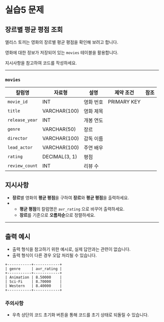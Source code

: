 # 실습5 문제
## 장르별 평균 평점 조회
엘리스 토끼는 영화의 장르별 평균 평점을 확인해 보려고 합니다.

영화에 대한 정보가 저장되어 있는 `movies` 테이블을 활용합니다.

지시사항을 참고하여 코드를 작성하세요.

---

### `movies`

| 칼럼명 | 자료형 | 설명 | 제약 조건 | 참조 |
| --- | --- | --- | --- | --- |
| `movie_id` | INT | 영화 번호 | PRIMARY KEY |  |
| `title` | VARCHAR(100) | 영화 제목 |  |  |
| `release_year` | INT | 개봉 연도 |  |  |
| `genre` | VARCHAR(50) | 장르 |  |  |
| `director` | VARCHAR(100) | 감독 이름 |  |  |
| `lead_actor` | VARCHAR(100) | 주연 배우 |  |  |
| `rating` | DECIMAL(3, 1) | 평점 |  |  |
| `review_count` | INT | 리뷰 수 |  |  |

## 지시사항

- **장르**별 영화의 **평균 평점**을 구하여 **장르**와 **평균 평점**을 출력하세요.
- 
    - **평균 평점**의 칼럼명은 `avr_rating` 으로 바꾸어 출력하세요.
    - **장르**를 기준으로 **오름차순**으로 정렬하세요.

---

## 출력 예시

- 출력 형식을 참고하기 위한 예시로, 실제 답안과는 관련이 없습니다.
- 출력 형식이 다른 경우 오답 처리될 수 있습니다.

```
+-----------+------------+
| genre     | avr_rating |
+-----------+------------+
| Animation | 8.50000    |
| Sci-Fi    | 8.70000    |
| Western   | 8.40000    |
+-----------+------------+
```

### 주의사항

- 우측 상단의 코드 초기화 버튼을 통해 코드를 초기 상태로 되돌릴 수 있습니다.
